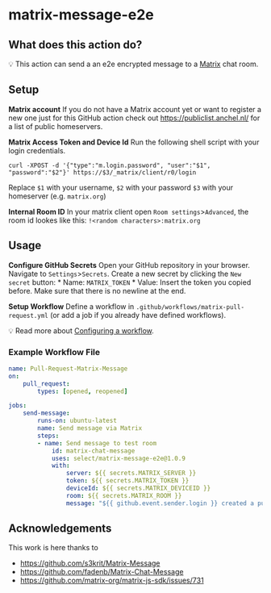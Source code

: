 # matrix-message-e2e

## What does this action do?

:bulb: This action can send a an e2e encrypted message to a [Matrix](https://matrix.org/) chat room.

## Setup

**Matrix account** If you do not have a Matrix account yet or want to register a new one just for this GitHub action check out https://publiclist.anchel.nl/ for a list of public homeservers.

**Matrix Access Token and Device Id**
Run the following shell script with your login credentials.
```
curl -XPOST -d '{"type":"m.login.password", "user":"$1", "password":"$2"}' https://$3/_matrix/client/r0/login
```
Replace `$1` with your username, `$2` with your password `$3` with your homeserver (e.g. `matrix.org`)

**Internal Room ID**
In your matrix client open `Room settings`>`Advanced`, the room id lookes like this: `!<random characters>:matrix.org`

## Usage

**Configure GitHub Secrets** Open your GitHub repository in your browser. Navigate to `Settings`>`Secrets`. Create a new secret by clicking the `New secret` button:
	* Name: `MATRIX_TOKEN`
	* Value: Insert the token you copied before. Make sure that there is no newline at the end.

**Setup Workflow** Define a workflow in `.github/workflows/matrix-pull-request.yml` (or add a job if you already have defined workflows).

:bulb: Read more about [Configuring a workflow](https://help.github.com/en/articles/configuring-a-workflow).

### Example Workflow File
```yaml
name: Pull-Request-Matrix-Message
on:
	pull_request:
		types: [opened, reopened]

jobs:
	send-message:
		runs-on: ubuntu-latest
		name: Send message via Matrix
		steps:
		- name: Send message to test room
			id: matrix-chat-message
			uses: select/matrix-message-e2e@1.0.9
			with:
				server: ${{ secrets.MATRIX_SERVER }}
				token: ${{ secrets.MATRIX_TOKEN }}
				deviceId: ${{ secrets.MATRIX_DEVICEID }}
				room: ${{ secrets.MATRIX_ROOM }}
				message: "${{ github.event.sender.login }} created a pull request for ${{ github.event.repository.name }}: ${{ github.event.pull_request.title }}"
```

## Acknowledgements

This work is here thanks to 
- https://github.com/s3krit/Matrix-Message
- https://github.com/fadenb/Matrix-Chat-Message
- https://github.com/matrix-org/matrix-js-sdk/issues/731
